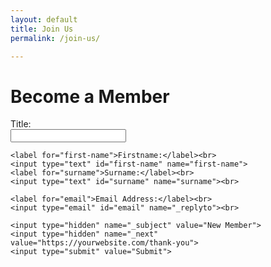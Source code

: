 ```yaml
---
layout: default
title: Join Us
permalink: /join-us/

---
```



<h1 class="join-section">Become a Member</h1>

<form action="https://formspree.io/f/manwyvwv" method="POST" class="join-form">
    <label for="title">Title:</label><br>
    <input type="text" id="title" name="title"><br>

    <label for="first-name">Firstname:</label><br>
    <input type="text" id="first-name" name="first-name">
    <label for="surname">Surname:</label><br>
    <input type="text" id="surname" name="surname"><br>

    <label for="email">Email Address:</label><br>
    <input type="email" id="email" name="_replyto"><br>

    <input type="hidden" name="_subject" value="New Member">
    <input type="hidden" name="_next" value="https://yourwebsite.com/thank-you">
    <input type="submit" value="Submit">
</form>
